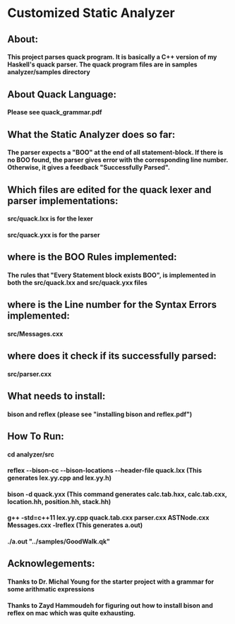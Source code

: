 # Customized Static Analyzer

## About: 
#### This project parses quack program. It is basically a C++ version of my Haskell's quack parser. The quack program files are in samples analyzer/samples directory

## About Quack Language:
#### Please see quack_grammar.pdf

## What the Static Analyzer does so far: 
#### The parser expects a "BOO" at the end of all statement-block. If there is no BOO found, the parser gives error with the corresponding line number. Otherwise, it gives a feedback "Successfully Parsed". 

## Which files are edited for the quack lexer and parser implementations:
#### src/quack.lxx is for the lexer 
#### src/quack.yxx is for the parser 

## where is the BOO Rules implemented:
#### The rules that "Every Statement block exists BOO", is implemented in both the src/quack.lxx and src/quack.yxx files

## where is the Line number for the Syntax Errors implemented:
#### src/Messages.cxx

## where does it check if its successfully parsed:
#### src/parser.cxx

## What needs to install: 
#### bison and reflex (please see "installing bison and reflex.pdf")

## How To Run:
#### cd analyzer/src
#### reflex --bison-cc --bison-locations --header-file quack.lxx (This generates lex.yy.cpp and lex.yy.h)
#### bison -d quack.yxx (This command generates calc.tab.hxx, calc.tab.cxx, location.hh, position.hh, stack.hh)
#### g++ -std=c++11 lex.yy.cpp quack.tab.cxx parser.cxx ASTNode.cxx Messages.cxx  -lreflex (This generates a.out)
#### ./a.out "../samples/GoodWalk.qk"

## Acknowlegements: 
#### Thanks to Dr. Michal Young for the starter project with a grammar for some arithmatic expressions
#### Thanks to Zayd Hammoudeh for figuring out how to install bison and reflex on mac which was quite exhausting. 
